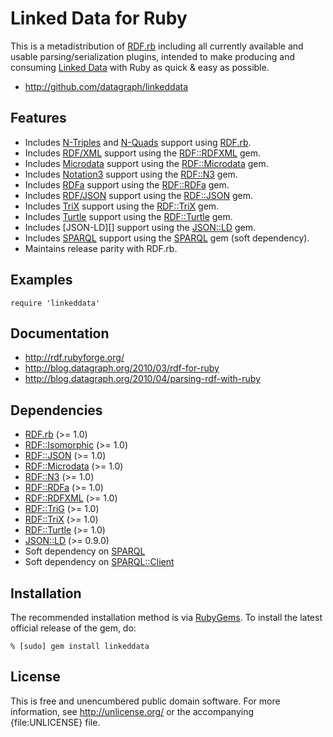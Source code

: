 Linked Data for Ruby
====================

This is a metadistribution of [RDF.rb][] including all currently available
and usable parsing/serialization plugins, intended to make producing and
consuming [Linked Data][] with Ruby as quick & easy as possible.

* <http://github.com/datagraph/linkeddata>

Features
--------

* Includes [N-Triples][] and [N-Quads][] support using [RDF.rb][].
* Includes [RDF/XML][] support using the [RDF::RDFXML][] gem.
* Includes [Microdata][] support using the [RDF::Microdata][] gem.
* Includes [Notation3][] support using the [RDF::N3][] gem.
* Includes [RDFa][] support using the [RDF::RDFa][] gem.
* Includes [RDF/JSON][] support using the [RDF::JSON][] gem.
* Includes [TriX][] support using the [RDF::TriX][] gem.
* Includes [Turtle][] support using the [RDF::Turtle][] gem.
* Includes [JSON-LD][] support using the [JSON::LD][] gem.
* Includes [SPARQL][] support using the [SPARQL][SPARQL gem] gem (soft dependency).
* Maintains release parity with RDF.rb.

Examples
--------

    require 'linkeddata'

Documentation
-------------

* <http://rdf.rubyforge.org/>
* <http://blog.datagraph.org/2010/03/rdf-for-ruby>
* <http://blog.datagraph.org/2010/04/parsing-rdf-with-ruby>

Dependencies
------------

* [RDF.rb](http://ruby-rdf.github.com/rdf) (>= 1.0)
* [RDF::Isomorphic](http://ruby-rdf.github.com/rdf-isomorphic) (>= 1.0)
* [RDF::JSON](http://ruby-rdf.github.com/rdf-json) (>= 1.0)
* [RDF::Microdata](http://ruby-rdf.github.com/rdf-microdata) (>= 1.0)
* [RDF::N3](http://ruby-rdf.github.com/rdf-n3) (>= 1.0)
* [RDF::RDFa](http://ruby-rdf.github.com/rdf-rdfa) (>= 1.0)
* [RDF::RDFXML](http://ruby-rdf.github.com/rdf-rdfxml) (>= 1.0)
* [RDF::TriG](http://ruby-rdf.github.com/rdf-trig) (>= 1.0)
* [RDF::TriX](http://ruby-rdf.github.com/rdf-trix) (>= 1.0)
* [RDF::Turtle](http://ruby-rdf.github.com/rdf-turtle) (>= 1.0)
* [JSON::LD](http://gkellogg.github.com/json-ld) (>= 0.9.0)
* Soft dependency on [SPARQL](http://ruby-rdf.github.com/sparql)
* Soft dependency on [SPARQL::Client](http://ruby-rdf.github.com/sparql-client)

Installation
------------

The recommended installation method is via [RubyGems](http://rubygems.org/).
To install the latest official release of the gem, do:

    % [sudo] gem install linkeddata

License
-------

This is free and unencumbered public domain software. For more information,
see <http://unlicense.org/> or the accompanying {file:UNLICENSE} file.

[RDF.rb]:         http://ruby-rdf.github.com/rdf
[RDF::JSON]:      http://ruby-rdf.github.com/rdf-json
[RDF::Microdata]: http://ruby-rdf.github.com/rdf-microdata
[RDF::N3]:        http://ruby-rdf.github.com/rdf-n3
[RDF::RDFa]:      http://ruby-rdf.github.com/rdf-rdfa
[RDF::RDFXML]:    http://ruby-rdf.github.com/rdf-rdfxml
[RDF::TriX]:      http://ruby-rdf.github.com/rdf-trix
[RDF::Turtle]:    http://ruby-rdf.github.com/rdf-turtle
[RDF::Raptor]:    http://ruby-rdf.github.com/rdf-raptor
[JSON::LD]:       http://gkellogg.github.com/json-ld
[SPARQL gem]:     http://ruby-rdf.github.com/sparql
[SPARQL::Client]: http://ruby-rdf.github.com/sparql-client
[Linked Data]:    http://linkeddata.org/
[Microdata]:      http://en.wikipedia.org/wiki/Microdata_(HTML)
[N-Quads]:        http://sw.deri.org/2008/07/n-quads/
[N-Triples]:      http://en.wikipedia.org/wiki/N-Triples
[Notation3]:      http://en.wikipedia.org/wiki/Notation3
[RDF/JSON]:       http://n2.talis.com/wiki/RDF_JSON_Specification
[RDF/XML]:        http://en.wikipedia.org/wiki/RDF/XML
[RDFa]:           http://en.wikipedia.org/wiki/RDFa
[SPARQL]:         http://en.wikipedia.org/wiki/Sparql
[TriX]:           http://www.w3.org/2004/03/trix/
[Turtle]:         http://www.w3.org/TR/turtle/
[versioning]:     http://blog.zenspider.com/2008/10/rubygems-howto-preventing-cata.html
